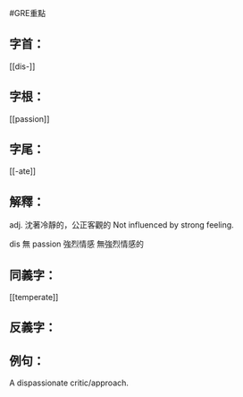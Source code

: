 #GRE重點 
## 字首：
[[dis-]]

## 字根：
[[passion]]

## 字尾：
[[-ate]]


## 解釋：
adj.
沈著冷靜的，公正客觀的
Not influenced by strong feeling.

dis 無
passion 強烈情感
無強烈情感的
## 同義字：
[[temperate]]

## 反義字：

## 例句：
A dispassionate critic/approach.

